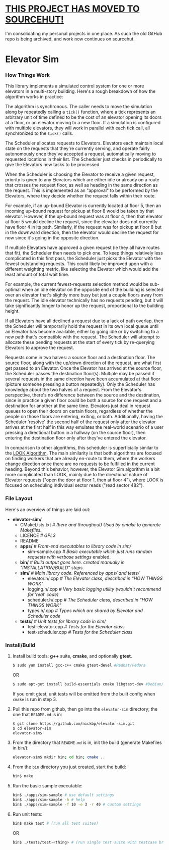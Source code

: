 # [THIS PROJECT HAS MOVED TO SOURCEHUT!](https://sr.ht/~nickbp/elevator-sim/)

I'm consolidating my personal projects in one place. As such the old GitHub repo is being archived, and work now continues on sourcehut.

# Elevator Sim

### How Things Work

This library implements a simulated control system for one or more elevators in a multi-story building. Here's a rough breakdown of how the algorithm works in practice:

The algorithm is synchronous. The caller needs to move the simulation along by repeatedly calling a `tick()` function, where a tick represents an arbitrary unit of time defined to be the cost of an elevator opening its doors at a floor, or an elevator moving to a new floor. If a simulation is configured with multiple elevators, they will work in parallel with each tick call, all synchronized to the `tick()` calls.

The Scheduler allocates requests to Elevators. Elevators each maintain local state on the requests that they're currently serving, and operate fairly autonomously once they've accepted a request, automatically moving to requested locations in their list. The Scheduler just checks in periodically to give the Elevators new tasks to be processed.

When the Scheduler is choosing the Elevator to receive a given request, priority is given to any Elevators which are either idle or already on a route that crosses the request floor, as well as heading in the same direction as the request. This is implemented as an "approval" to be performed by the Elevators, where they decide whether the request falls within their route.

For example, if an up-bound Elevator is currently located at floor 5, then an incoming up-bound request for pickup at floor 8 would be taken by that elevator. However, if the up-bound request was at floor 4, then that elevator at floor 5 would decline the request, since the elevator does not currently have floor 4 in its path. Similarly, if the request was for pickup at floor 8 but in the downward direction, then the elevator would decline the request for now since it's going in the opposite direction.

If multiple Elevators have approved a given request (ie they all have routes that fit), the Scheduler then needs to pick one. To keep things relatively less complicated in this first pass, the Scheduler just picks the Elevator with the fewest outstanding requests. This could likely be improved upon with a different weighting metric, like selecting the Elevator which would add the least amount of total wait time.

For example, the current fewest-requests selection method would be sub-optimal when an idle elevator on the opposite end of the building is selected over an elevator that's slightly more busy but just a couple floors away from the request. The idle elevator technically has no requests pending, but it will take significantly longer to honor up the request, proportional to the building height.

If all Elevators have all declined a request due to a lack of path overlap, then the Scheduler will temporarily hold the request in its own local queue until an Elevator has become available, either by going idle or by switching to a new path that's compatible with the request. The Scheduler will attempt to allocate these pending requests at the start of every tick by re-querying Elevators to approve the request.

Requests come in two halves: a source floor and a destination floor. The source floor, along with the up/down direction of the request, are what first get passed to an Elevator. Once the Elevator has arrived at the source floor, the Scheduler passes the destination floor(s). Multiple may be passed if several requests in the same direction have been accumulated at that floor (picture someone pressing a button repeatedly). Only the Scheduler has knowledge about the two halves of a request. From the Elevator's perspective, there's no difference between the source and the destination, since in practice a given floor could be both a source for one request and a destination for another at the same time. Elevators just deal in request queues to open their doors on certain floors, regardless of whether the people on those floors are entering, exiting, or both. Additionally, having the Scheduler 'resolve' the second half of the request only after the elevator arrives at the first half in this way emulates the real-world scenario of a user pressing a directional button in a hallway (on the source floor), then entering the destination floor only after they've entered the elevator.

In comparison to other algorithms, this scheduler is superficially similar to the [LOOK Algorithm](https://en.wikipedia.org/wiki/LOOK_algorithm). The main similarity is that both algorithms are focused on finding workers that are already en-route to them, where the workers change direction once there are no requests to be fulfilled in the current heading. Beyond this behavior, however, the Elevator Sim algorithm is a bit more complicated than LOOK, mainly due to the directional nature of Elevator requests ("open the door at floor 1, then at floor 4"), where LOOK is focused on scheduling individual sector reads ("read sector 482").

### File Layout

Here's an overview of things are laid out:

- **elevator-sim/**
  - CMakeLists.txt *# (here and throughout) Used by cmake to generate Makefiles.*
  - LICENCE *# GPL3*
  - README
  - **apps/** *# Front-end executables to library code in sim/*
    - sim-sample.cpp *# Basic executable which just runs random requests with verbose settings* enabled.
  - **bin/** *# Build output goes here. created manually in "INSTALLATION/BUILD" steps.*
  - **sim/** *# Main library code. Referenced by apps/ and tests/*
    - elevator.h/.cpp *# The Elevator class, described in "HOW THINGS WORK"*
    - logging.h/.cpp *# Very basic logging utility (wouldn't recommend for 'real' code)*
    - scheduler.h/.cpp *# The Scheduler class, described in "HOW THINGS WORK"*
    - types.h/.cpp *# Types which are shared by Elevator and Scheduler code*
  - **tests/** *# Unit tests for library code in sim/*
    - test-elevator.cpp *# Tests for the Elevator class*
    - test-scheduler.cpp *# Tests for the Scheduler class*

### Install/Build

1. Install build tools: **g++** suite, **cmake**, and optionally **gtest**.

   ```sh
   $ sudo yum install gcc-c++ cmake gtest-devel #Redhat/Fedora
   ```
   OR
   ```sh
   $ sudo apt-get install build-essentials cmake libgtest-dev #Debian/Ubuntu
   ```

    If you omit gtest, unit tests will be omitted from the built config when `cmake` is run in step 3.

2. Pull this repo from github, then go into the `elevator-sim` directory; the one that `README.md` is in:

   ```sh
   $ git clone https://github.com/nickbp/elevator-sim.git
   $ cd elevator-sim
   elevator-sim$
   ```

3. From the directory that `README.md` is in, init the build (generate Makefiles in bin/):

   ```sh
   elevator-sim$ mkdir bin; cd bin; cmake ..
   ```

4. From the `bin` directory you just created, start the build:
   ```sh
   bin$ make
   ```

5. Run the basic sample executable:

   ```sh
   bin$ ./apps/sim-sample # use default settings
   bin$ ./apps/sim-sample -h # help
   bin$ ./apps/sim-sample -f 10 -e 3 -r 40 # custom settings
   ```

6. Run unit tests:

   ```sh
   bin$ make test # (run all test suites)
   ```
   OR
   ```sh
   bin$ ./tests/test-<thing> # (run single test suite with testcase breakdown)
   ```

